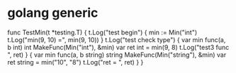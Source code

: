 # golang generic 

func TestMin(t *testing.T) {
	t.Log("test begin")
	{
		min := Min("int")
		t.Log("min(9, 10) =", min(9, 10))
	}
	t.Log("test check type")
	{
		var min func(a, b int) int
		MakeFunc(Min("int"), &min)
		var ret int = min(9, 8)
		t.Log("test3 func ", ret)
	}
	{
		var min func(a, b string) string
		MakeFunc(Min("string"), &min)
		var ret string = min("10", "8")
		t.Log("ret = ", ret)
	}
}
